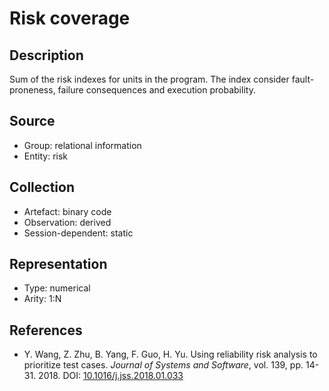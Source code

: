 # Risk coverage

## Description

Sum of the risk indexes for units in the program. The index consider fault-proneness, failure consequences and execution probability.

## Source

* Group: relational information
* Entity: risk

## Collection

* Artefact: binary code
* Observation: derived
* Session-dependent: static

## Representation

* Type: numerical
* Arity: 1:N

## References

* Y. Wang, Z. Zhu, B. Yang, F. Guo, H. Yu. Using reliability risk analysis to prioritize test cases. *Journal of Systems and Software*, vol. 139, pp. 14-31. 2018. DOI: [10.1016/j.jss.2018.01.033](https://www.doi.org/10.1016/j.jss.2018.01.033)